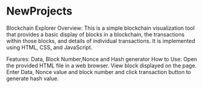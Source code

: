 # NewProjects
Blockchain Explorer
Overview:
This is a simple blockchain visualization tool that provides a basic display of blocks in a blockchain, the transactions within those blocks, and details of individual transactions. It is implemented using HTML, CSS, and JavaScript.

Features:
Data, Block Number,Nonce and Hash generator
How to Use:
Open the provided HTML file in a web browser.
View block displayed on the page.
Enter Data, Nonce value and block number and click transaction button to generate hash value.


